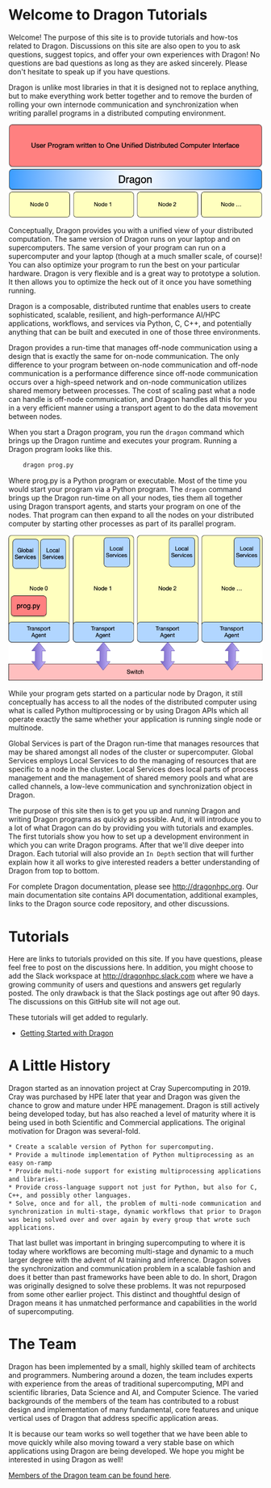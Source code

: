 # Welcome to Dragon Tutorials

Welcome! The purpose of this site is to provide tutorials and how-tos related to Dragon. Discussions on this site are also open to you to ask questions, suggest topics, and offer your own experiences with Dragon! No questions are bad questions as long as they are asked sincerely. Please don't hesitate to speak up if you have questions.

Dragon is unlike most libraries in that it is designed not to replace anything, but to make everything work better together and to remove the burden of rolling your own internode communication and synchronization when writing parallel programs in a distributed computing environment.

![Conceptual View](images/conceptual.png)

Conceptually, Dragon provides you with a unified view of your distributed computation. The same version of Dragon runs on your laptop and on supercomputers. The same version of your program can run on a supercomputer and your laptop (though at a much smaller scale, of course)! You can also optimize your program to run the best on your particular hardware. Dragon is very flexible and is a great way to prototype a solution. It then allows you to optimize the heck out of it once you have something running.

Dragon is a composable, distributed runtime that enables users to create sophisticated, scalable, resilient, and high-performance AI/HPC applications, workflows, and services via Python, C, C++, and potentially anything that can be built and executed in one of those three environments.

Dragon provides a run-time that manages off-node communication using a design that is exactly the same for on-node communication. The only difference to your program between on-node communication and off-node communication is a performance
difference since off-node communication occurs over a high-speed network and on-node communication utilizes shared memory between processes. The cost of scaling past what a node can handle is off-node communication, and Dragon handles all this for you in a very efficient manner using a transport agent to do the data movement between nodes.

When you start a Dragon program, you run the `dragon` command which brings up the Dragon runtime and executes your program. Running a Dragon
program looks like this.

```bash
    dragon prog.py
```

Where prog.py is a Python program or executable. Most of the time you would start your program via a Python program. The `dragon` command brings up the Dragon run-time on all your nodes, ties them all together using Dragon transport agents, and starts your program on one of the nodes. That program can then expand to all the nodes on your distributed computer by starting other processes as part of its parallel program.

![Dragon Architecture](images/dragonarch.png)

While your program gets started on a particular node by Dragon, it still conceptually has access to all the nodes of the distributed computer using what is called Python multiprocessing or by using Dragon APIs which all operate exactly the same whether your application is running single node or multinode.

Global Services is part of the Dragon run-time that manages resources that may be shared amongst all nodes of the cluster or supercomputer. Global Services employs Local Services to do the managing of resources that are specific to a node in the cluster. Local Services does
local parts of process management and the management of shared memory pools and what are called channels, a low-leve communication and synchronization object in Dragon.

The purpose of this site then is to get you up and running Dragon and writing Dragon programs as quickly as possible. And, it will introduce you to a lot of what Dragon can do by providing you with tutorials and examples. The first tutorials show you how to set up a development environment in which you can write Dragon programs. After that we'll dive deeper into Dragon. Each tutorial will also provide an `In Depth` section that will further explain how it all works to give interested readers a better understanding of Dragon from top to bottom.

For complete Dragon documentation, please see http://dragonhpc.org. Our main documentation site contains API documentation, additional examples, links to the Dragon source code repository, and other discussions.

# Tutorials

Here are links to tutorials provided on this site. If you have questions, please feel free to post on the discussions here. In addition, you might choose to add the Slack workspace at http://dragonhpc.slack.com where we have a growing community of users and questions and answers get regularly posted. The only drawback is that the Slack postings age out after 90 days. The discussions on this GitHub site will not age out.

These tutorials will get added to regularly.

* [Getting Started with Dragon](/gettingstarted/README.md)

# A Little History

Dragon started as an innovation project at Cray Supercomputing in 2019. Cray was purchased by HPE later that year and Dragon was given the chance to grow and mature under HPE management. Dragon is still actively being developed today, but has also reached a level of maturity where it is being used in both Scientific and Commercial applications. The original motivation for Dragon was several-fold.

    * Create a scalable version of Python for supercomputing.
    * Provide a multinode implementation of Python multiprocessing as an easy on-ramp
    * Provide multi-node support for existing multiprocessing applications and libraries.
    * Provide cross-language support not just for Python, but also for C, C++, and possibly other languages.
    * Solve, once and for all, the problem of multi-node communication and synchronization in multi-stage, dynamic workflows that prior to Dragon was being solved over and over again by every group that wrote such applications.

That last bullet was important in bringing supercomputing to where it is today where workflows are becoming multi-stage and dynamic to a much larger degree with the advent of AI training and inference. Dragon solves the synchronization and communication problem in a scalable fashion and does it better than past frameworks have been able to do. In short, Dragon was originally designed to solve these problems. It was not repurposed from some other earlier project. This distinct and thoughtful design of Dragon means it has unmatched performance and capabilities in the world of supercomputing.

# The Team

Dragon has been implemented by a small, highly skilled team of architects and programmers. Numbering around a dozen, the team includes experts with experience from the areas of traditional supercomputing, MPI and scientific libraries, Data Science and AI, and Computer Science. The varied backgrounds of the members of the team has contributed to a robust design and implementation of many fundamental, core features and unique vertical uses of Dragon that address specific application areas.

It is because our team works so well together that we have been able to move quickly while also moving toward a very stable base on which applications using Dragon are being developed. We hope you might be interested in using Dragon as well!

[Members of the Dragon team can be found here](https://github.com/DragonHPC/dragon/blob/main/README.md#credits).
